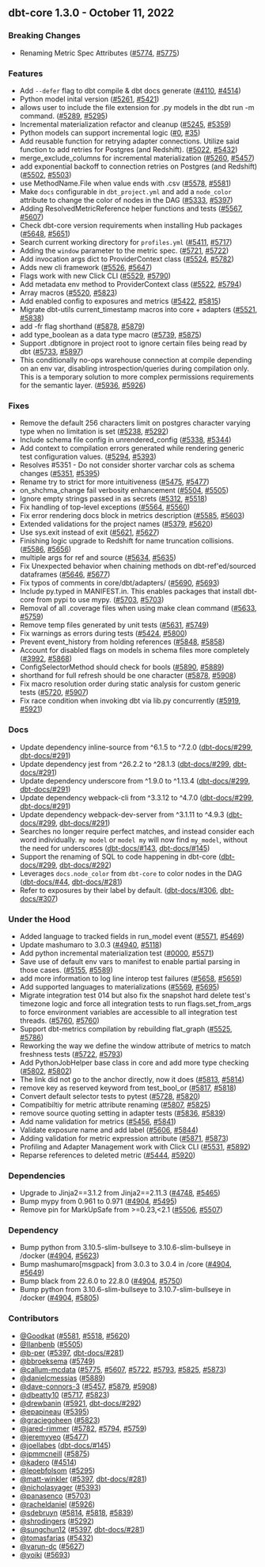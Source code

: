 ## dbt-core 1.3.0 - October 11, 2022

### Breaking Changes

- Renaming Metric Spec Attributes ([#5774](https://github.com/dbt-labs/dbt-core/issues/5774), [#5775](https://github.com/dbt-labs/dbt-core/pull/5775))

### Features

- Add `--defer` flag to dbt compile & dbt docs generate ([#4110](https://github.com/dbt-labs/dbt-core/issues/4110), [#4514](https://github.com/dbt-labs/dbt-core/pull/4514))
- Python model inital version ([#5261](https://github.com/dbt-labs/dbt-core/issues/5261), [#5421](https://github.com/dbt-labs/dbt-core/pull/5421))
- allows user to include the file extension for .py models in the dbt run -m command. ([#5289](https://github.com/dbt-labs/dbt-core/issues/5289), [#5295](https://github.com/dbt-labs/dbt-core/pull/5295))
- Incremental materialization refactor and cleanup ([#5245](https://github.com/dbt-labs/dbt-core/issues/5245), [#5359](https://github.com/dbt-labs/dbt-core/pull/5359))
- Python models can support incremental logic ([#0](https://github.com/dbt-labs/dbt-core/issues/0), [#35](https://github.com/dbt-labs/dbt-core/pull/35))
- Add reusable function for retrying adapter connections. Utilize said function to add retries for Postgres (and Redshift). ([#5022](https://github.com/dbt-labs/dbt-core/issues/5022), [#5432](https://github.com/dbt-labs/dbt-core/pull/5432))
- merge_exclude_columns for incremental materialization ([#5260](https://github.com/dbt-labs/dbt-core/issues/5260), [#5457](https://github.com/dbt-labs/dbt-core/pull/5457))
- add exponential backoff to connection retries on Postgres (and Redshift) ([#5502](https://github.com/dbt-labs/dbt-core/issues/5502), [#5503](https://github.com/dbt-labs/dbt-core/pull/5503))
- use MethodName.File when value ends with .csv ([#5578](https://github.com/dbt-labs/dbt-core/issues/5578), [#5581](https://github.com/dbt-labs/dbt-core/pull/5581))
- Make `docs` configurable in `dbt_project.yml` and add a `node_color` attribute to change the color of nodes in the DAG ([#5333](https://github.com/dbt-labs/dbt-core/issues/5333), [#5397](https://github.com/dbt-labs/dbt-core/pull/5397))
- Adding ResolvedMetricReference helper functions and tests ([#5567](https://github.com/dbt-labs/dbt-core/issues/5567), [#5607](https://github.com/dbt-labs/dbt-core/pull/5607))
- Check dbt-core version requirements when installing Hub packages ([#5648](https://github.com/dbt-labs/dbt-core/issues/5648), [#5651](https://github.com/dbt-labs/dbt-core/pull/5651))
- Search current working directory for `profiles.yml` ([#5411](https://github.com/dbt-labs/dbt-core/issues/5411), [#5717](https://github.com/dbt-labs/dbt-core/pull/5717))
- Adding the `window` parameter to the metric spec. ([#5721](https://github.com/dbt-labs/dbt-core/issues/5721), [#5722](https://github.com/dbt-labs/dbt-core/pull/5722))
- Add invocation args dict to ProviderContext class ([#5524](https://github.com/dbt-labs/dbt-core/issues/5524), [#5782](https://github.com/dbt-labs/dbt-core/pull/5782))
- Adds new cli framework ([#5526](https://github.com/dbt-labs/dbt-core/issues/5526), [#5647](https://github.com/dbt-labs/dbt-core/pull/5647))
- Flags work with new Click CLI ([#5529](https://github.com/dbt-labs/dbt-core/issues/5529), [#5790](https://github.com/dbt-labs/dbt-core/pull/5790))
- Add metadata env method to ProviderContext class ([#5522](https://github.com/dbt-labs/dbt-core/issues/5522), [#5794](https://github.com/dbt-labs/dbt-core/pull/5794))
- Array macros ([#5520](https://github.com/dbt-labs/dbt-core/issues/5520), [#5823](https://github.com/dbt-labs/dbt-core/pull/5823))
- Add enabled config to exposures and metrics ([#5422](https://github.com/dbt-labs/dbt-core/issues/5422), [#5815](https://github.com/dbt-labs/dbt-core/pull/5815))
- Migrate dbt-utils current_timestamp macros into core + adapters ([#5521](https://github.com/dbt-labs/dbt-core/issues/5521), [#5838](https://github.com/dbt-labs/dbt-core/pull/5838))
- add -fr flag shorthand ([#5878](https://github.com/dbt-labs/dbt-core/issues/5878), [#5879](https://github.com/dbt-labs/dbt-core/pull/5879))
- add type_boolean as a data type macro ([#5739](https://github.com/dbt-labs/dbt-core/issues/5739), [#5875](https://github.com/dbt-labs/dbt-core/pull/5875))
- Support .dbtignore in project root to ignore certain files being read by dbt ([#5733](https://github.com/dbt-labs/dbt-core/issues/5733), [#5897](https://github.com/dbt-labs/dbt-core/pull/5897))
- This conditionally no-ops warehouse connection at compile depending on an env var, disabling introspection/queries during compilation only. This is a temporary solution to more complex permissions requirements for the semantic layer. ([#5936](https://github.com/dbt-labs/dbt-core/issues/5936), [#5926](https://github.com/dbt-labs/dbt-core/pull/5926))

### Fixes

- Remove the default 256 characters limit on postgres character varying type when no limitation is set ([#5238](https://github.com/dbt-labs/dbt-core/issues/5238), [#5292](https://github.com/dbt-labs/dbt-core/pull/5292))
- Include schema file config in unrendered_config ([#5338](https://github.com/dbt-labs/dbt-core/issues/5338), [#5344](https://github.com/dbt-labs/dbt-core/pull/5344))
- Add context to compilation errors generated while rendering generic test configuration values. ([#5294](https://github.com/dbt-labs/dbt-core/issues/5294), [#5393](https://github.com/dbt-labs/dbt-core/pull/5393))
- Resolves #5351 - Do not consider shorter varchar cols as schema changes ([#5351](https://github.com/dbt-labs/dbt-core/issues/5351), [#5395](https://github.com/dbt-labs/dbt-core/pull/5395))
- Rename try to strict for more intuitiveness ([#5475](https://github.com/dbt-labs/dbt-core/issues/5475), [#5477](https://github.com/dbt-labs/dbt-core/pull/5477))
- on_shchma_change fail verbosity enhancement ([#5504](https://github.com/dbt-labs/dbt-core/issues/5504), [#5505](https://github.com/dbt-labs/dbt-core/pull/5505))
- Ignore empty strings passed in as secrets ([#5312](https://github.com/dbt-labs/dbt-core/issues/5312), [#5518](https://github.com/dbt-labs/dbt-core/pull/5518))
- Fix handling of top-level exceptions ([#5564](https://github.com/dbt-labs/dbt-core/issues/5564), [#5560](https://github.com/dbt-labs/dbt-core/pull/5560))
- Fix error rendering docs block in metrics description ([#5585](https://github.com/dbt-labs/dbt-core/issues/5585), [#5603](https://github.com/dbt-labs/dbt-core/pull/5603))
- Extended validations for the project names ([#5379](https://github.com/dbt-labs/dbt-core/issues/5379), [#5620](https://github.com/dbt-labs/dbt-core/pull/5620))
- Use sys.exit instead of exit ([#5621](https://github.com/dbt-labs/dbt-core/issues/5621), [#5627](https://github.com/dbt-labs/dbt-core/pull/5627))
- Finishing logic upgrade to Redshift for name truncation collisions. ([#5586](https://github.com/dbt-labs/dbt-core/issues/5586), [#5656](https://github.com/dbt-labs/dbt-core/pull/5656))
- multiple args for ref and source ([#5634](https://github.com/dbt-labs/dbt-core/issues/5634), [#5635](https://github.com/dbt-labs/dbt-core/pull/5635))
- Fix Unexpected behavior when chaining methods on dbt-ref'ed/sourced dataframes ([#5646](https://github.com/dbt-labs/dbt-core/issues/5646), [#5677](https://github.com/dbt-labs/dbt-core/pull/5677))
- Fix typos of comments in core/dbt/adapters/ ([#5690](https://github.com/dbt-labs/dbt-core/issues/5690), [#5693](https://github.com/dbt-labs/dbt-core/pull/5693))
- Include py.typed in MANIFEST.in. This enables packages that install dbt-core from pypi to use mypy. ([#5703](https://github.com/dbt-labs/dbt-core/issues/5703), [#5703](https://github.com/dbt-labs/dbt-core/pull/5703))
- Removal of all .coverage files when using make clean command ([#5633](https://github.com/dbt-labs/dbt-core/issues/5633), [#5759](https://github.com/dbt-labs/dbt-core/pull/5759))
- Remove temp files generated by unit tests ([#5631](https://github.com/dbt-labs/dbt-core/issues/5631), [#5749](https://github.com/dbt-labs/dbt-core/pull/5749))
- Fix warnings as errors during tests ([#5424](https://github.com/dbt-labs/dbt-core/issues/5424), [#5800](https://github.com/dbt-labs/dbt-core/pull/5800))
- Prevent event_history from holding references ([#5848](https://github.com/dbt-labs/dbt-core/issues/5848), [#5858](https://github.com/dbt-labs/dbt-core/pull/5858))
- Account for disabled flags on models in schema files more completely ([#3992](https://github.com/dbt-labs/dbt-core/issues/3992), [#5868](https://github.com/dbt-labs/dbt-core/pull/5868))
- ConfigSelectorMethod should check for bools ([#5890](https://github.com/dbt-labs/dbt-core/issues/5890), [#5889](https://github.com/dbt-labs/dbt-core/pull/5889))
- shorthand for full refresh should be one character ([#5878](https://github.com/dbt-labs/dbt-core/issues/5878), [#5908](https://github.com/dbt-labs/dbt-core/pull/5908))
- Fix macro resolution order during static analysis for custom generic tests ([#5720](https://github.com/dbt-labs/dbt-core/issues/5720), [#5907](https://github.com/dbt-labs/dbt-core/pull/5907))
- Fix race condition when invoking dbt via lib.py concurrently ([#5919](https://github.com/dbt-labs/dbt-core/issues/5919), [#5921](https://github.com/dbt-labs/dbt-core/pull/5921))

### Docs

- Update dependency inline-source from ^6.1.5 to ^7.2.0 ([dbt-docs/#299](https://github.com/dbt-labs/dbt-docs/issues/299), [dbt-docs/#291](https://github.com/dbt-labs/dbt-docs/pull/291))
- Update dependency jest from ^26.2.2 to ^28.1.3 ([dbt-docs/#299](https://github.com/dbt-labs/dbt-docs/issues/299), [dbt-docs/#291](https://github.com/dbt-labs/dbt-docs/pull/291))
- Update dependency underscore from ^1.9.0 to ^1.13.4 ([dbt-docs/#299](https://github.com/dbt-labs/dbt-docs/issues/299), [dbt-docs/#291](https://github.com/dbt-labs/dbt-docs/pull/291))
- Update dependency webpack-cli from ^3.3.12 to ^4.7.0 ([dbt-docs/#299](https://github.com/dbt-labs/dbt-docs/issues/299), [dbt-docs/#291](https://github.com/dbt-labs/dbt-docs/pull/291))
- Update dependency webpack-dev-server from ^3.1.11 to ^4.9.3 ([dbt-docs/#299](https://github.com/dbt-labs/dbt-docs/issues/299), [dbt-docs/#291](https://github.com/dbt-labs/dbt-docs/pull/291))
- Searches no longer require perfect matches, and instead consider each word individually. `my model` or `model my` will now find `my_model`, without the need for underscores ([dbt-docs/#143](https://github.com/dbt-labs/dbt-docs/issues/143), [dbt-docs/#145](https://github.com/dbt-labs/dbt-docs/pull/145))
- Support the renaming of SQL to code happening in dbt-core ([dbt-docs/#299](https://github.com/dbt-labs/dbt-docs/issues/299), [dbt-docs/#292](https://github.com/dbt-labs/dbt-docs/pull/292))
- Leverages `docs.node_color` from `dbt-core` to color nodes in the DAG ([dbt-docs/#44](https://github.com/dbt-labs/dbt-docs/issues/44), [dbt-docs/#281](https://github.com/dbt-labs/dbt-docs/pull/281))
- Refer to exposures by their label by default. ([dbt-docs/#306](https://github.com/dbt-labs/dbt-docs/issues/306), [dbt-docs/#307](https://github.com/dbt-labs/dbt-docs/pull/307))

### Under the Hood

- Added language to tracked fields in run_model event ([#5571](https://github.com/dbt-labs/dbt-core/issues/5571), [#5469](https://github.com/dbt-labs/dbt-core/pull/5469))
- Update mashumaro to 3.0.3 ([#4940](https://github.com/dbt-labs/dbt-core/issues/4940), [#5118](https://github.com/dbt-labs/dbt-core/pull/5118))
- Add python incremental materialization test ([#0000](https://github.com/dbt-labs/dbt-core/issues/0000), [#5571](https://github.com/dbt-labs/dbt-core/pull/5571))
- Save use of default env vars to manifest to enable partial parsing in those cases. ([#5155](https://github.com/dbt-labs/dbt-core/issues/5155), [#5589](https://github.com/dbt-labs/dbt-core/pull/5589))
- add more information to log line interop test failures ([#5658](https://github.com/dbt-labs/dbt-core/issues/5658), [#5659](https://github.com/dbt-labs/dbt-core/pull/5659))
- Add supported languages to materializations ([#5569](https://github.com/dbt-labs/dbt-core/issues/5569), [#5695](https://github.com/dbt-labs/dbt-core/pull/5695))
- Migrate integration test 014 but also fix the snapshot hard delete test's timezone logic and force all integration tests to run flags.set_from_args to force environment variables are accessible to all integration test threads. ([#5760](https://github.com/dbt-labs/dbt-core/issues/5760), [#5760](https://github.com/dbt-labs/dbt-core/pull/5760))
- Support dbt-metrics compilation by rebuilding flat_graph ([#5525](https://github.com/dbt-labs/dbt-core/issues/5525), [#5786](https://github.com/dbt-labs/dbt-core/pull/5786))
- Reworking the way we define the window attribute of metrics to match freshness tests ([#5722](https://github.com/dbt-labs/dbt-core/issues/5722), [#5793](https://github.com/dbt-labs/dbt-core/pull/5793))
- Add PythonJobHelper base class in core and add more type checking ([#5802](https://github.com/dbt-labs/dbt-core/issues/5802), [#5802](https://github.com/dbt-labs/dbt-core/pull/5802))
- The link did not go to the anchor directly, now it does ([#5813](https://github.com/dbt-labs/dbt-core/issues/5813), [#5814](https://github.com/dbt-labs/dbt-core/pull/5814))
- remove key as reserved keyword from test_bool_or ([#5817](https://github.com/dbt-labs/dbt-core/issues/5817), [#5818](https://github.com/dbt-labs/dbt-core/pull/5818))
- Convert default selector tests to pytest ([#5728](https://github.com/dbt-labs/dbt-core/issues/5728), [#5820](https://github.com/dbt-labs/dbt-core/pull/5820))
- Compatibiltiy for metric attribute renaming ([#5807](https://github.com/dbt-labs/dbt-core/issues/5807), [#5825](https://github.com/dbt-labs/dbt-core/pull/5825))
- remove source quoting setting in adapter tests ([#5836](https://github.com/dbt-labs/dbt-core/issues/5836), [#5839](https://github.com/dbt-labs/dbt-core/pull/5839))
- Add name validation for metrics ([#5456](https://github.com/dbt-labs/dbt-core/issues/5456), [#5841](https://github.com/dbt-labs/dbt-core/pull/5841))
- Validate exposure name and add label ([#5606](https://github.com/dbt-labs/dbt-core/issues/5606), [#5844](https://github.com/dbt-labs/dbt-core/pull/5844))
- Adding validation for metric expression attribute ([#5871](https://github.com/dbt-labs/dbt-core/issues/5871), [#5873](https://github.com/dbt-labs/dbt-core/pull/5873))
- Profiling and Adapter Management work with Click CLI ([#5531](https://github.com/dbt-labs/dbt-core/issues/5531), [#5892](https://github.com/dbt-labs/dbt-core/pull/5892))
- Reparse references to deleted metric ([#5444](https://github.com/dbt-labs/dbt-core/issues/5444), [#5920](https://github.com/dbt-labs/dbt-core/pull/5920))

### Dependencies

- Upgrade to Jinja2==3.1.2 from Jinja2==2.11.3 ([#4748](https://github.com/dbt-labs/dbt-core/issues/4748), [#5465](https://github.com/dbt-labs/dbt-core/pull/5465))
- Bump mypy from 0.961 to 0.971 ([#4904](https://github.com/dbt-labs/dbt-core/issues/4904), [#5495](https://github.com/dbt-labs/dbt-core/pull/5495))
- Remove pin for MarkUpSafe from >=0.23,<2.1 ([#5506](https://github.com/dbt-labs/dbt-core/issues/5506), [#5507](https://github.com/dbt-labs/dbt-core/pull/5507))

### Dependency

- Bump python from 3.10.5-slim-bullseye to 3.10.6-slim-bullseye in /docker ([#4904](https://github.com/dbt-labs/dbt-core/issues/4904), [#5623](https://github.com/dbt-labs/dbt-core/pull/5623))
- Bump mashumaro[msgpack] from 3.0.3 to 3.0.4 in /core ([#4904](https://github.com/dbt-labs/dbt-core/issues/4904), [#5649](https://github.com/dbt-labs/dbt-core/pull/5649))
- Bump black from 22.6.0 to 22.8.0 ([#4904](https://github.com/dbt-labs/dbt-core/issues/4904), [#5750](https://github.com/dbt-labs/dbt-core/pull/5750))
- Bump python from 3.10.6-slim-bullseye to 3.10.7-slim-bullseye in /docker ([#4904](https://github.com/dbt-labs/dbt-core/issues/4904), [#5805](https://github.com/dbt-labs/dbt-core/pull/5805))

### Contributors
- [@Goodkat](https://github.com/Goodkat) ([#5581](https://github.com/dbt-labs/dbt-core/pull/5581), [#5518](https://github.com/dbt-labs/dbt-core/pull/5518), [#5620](https://github.com/dbt-labs/dbt-core/pull/5620))
- [@Ilanbenb](https://github.com/Ilanbenb) ([#5505](https://github.com/dbt-labs/dbt-core/pull/5505))
- [@b-per](https://github.com/b-per) ([#5397](https://github.com/dbt-labs/dbt-core/pull/5397), [dbt-docs/#281](https://github.com/dbt-labs/dbt-docs/pull/281))
- [@bbroeksema](https://github.com/bbroeksema) ([#5749](https://github.com/dbt-labs/dbt-core/pull/5749))
- [@callum-mcdata](https://github.com/callum-mcdata) ([#5775](https://github.com/dbt-labs/dbt-core/pull/5775), [#5607](https://github.com/dbt-labs/dbt-core/pull/5607), [#5722](https://github.com/dbt-labs/dbt-core/pull/5722), [#5793](https://github.com/dbt-labs/dbt-core/pull/5793), [#5825](https://github.com/dbt-labs/dbt-core/pull/5825), [#5873](https://github.com/dbt-labs/dbt-core/pull/5873))
- [@danielcmessias](https://github.com/danielcmessias) ([#5889](https://github.com/dbt-labs/dbt-core/pull/5889))
- [@dave-connors-3](https://github.com/dave-connors-3) ([#5457](https://github.com/dbt-labs/dbt-core/pull/5457), [#5879](https://github.com/dbt-labs/dbt-core/pull/5879), [#5908](https://github.com/dbt-labs/dbt-core/pull/5908))
- [@dbeatty10](https://github.com/dbeatty10) ([#5717](https://github.com/dbt-labs/dbt-core/pull/5717), [#5823](https://github.com/dbt-labs/dbt-core/pull/5823))
- [@drewbanin](https://github.com/drewbanin) ([#5921](https://github.com/dbt-labs/dbt-core/pull/5921), [dbt-docs/#292](https://github.com/dbt-labs/dbt-docs/pull/292))
- [@epapineau](https://github.com/epapineau) ([#5395](https://github.com/dbt-labs/dbt-core/pull/5395))
- [@graciegoheen](https://github.com/graciegoheen) ([#5823](https://github.com/dbt-labs/dbt-core/pull/5823))
- [@jared-rimmer](https://github.com/jared-rimmer) ([#5782](https://github.com/dbt-labs/dbt-core/pull/5782), [#5794](https://github.com/dbt-labs/dbt-core/pull/5794), [#5759](https://github.com/dbt-labs/dbt-core/pull/5759))
- [@jeremyyeo](https://github.com/jeremyyeo) ([#5477](https://github.com/dbt-labs/dbt-core/pull/5477))
- [@joellabes](https://github.com/joellabes) ([dbt-docs/#145](https://github.com/dbt-labs/dbt-docs/pull/145))
- [@jpmmcneill](https://github.com/jpmmcneill) ([#5875](https://github.com/dbt-labs/dbt-core/pull/5875))
- [@kadero](https://github.com/kadero) ([#4514](https://github.com/dbt-labs/dbt-core/pull/4514))
- [@leoebfolsom](https://github.com/leoebfolsom) ([#5295](https://github.com/dbt-labs/dbt-core/pull/5295))
- [@matt-winkler](https://github.com/matt-winkler) ([#5397](https://github.com/dbt-labs/dbt-core/pull/5397), [dbt-docs/#281](https://github.com/dbt-labs/dbt-docs/pull/281))
- [@nicholasyager](https://github.com/nicholasyager) ([#5393](https://github.com/dbt-labs/dbt-core/pull/5393))
- [@panasenco](https://github.com/panasenco) ([#5703](https://github.com/dbt-labs/dbt-core/pull/5703))
- [@racheldaniel](https://github.com/racheldaniel) ([#5926](https://github.com/dbt-labs/dbt-core/pull/5926))
- [@sdebruyn](https://github.com/sdebruyn) ([#5814](https://github.com/dbt-labs/dbt-core/pull/5814), [#5818](https://github.com/dbt-labs/dbt-core/pull/5818), [#5839](https://github.com/dbt-labs/dbt-core/pull/5839))
- [@shrodingers](https://github.com/shrodingers) ([#5292](https://github.com/dbt-labs/dbt-core/pull/5292))
- [@sungchun12](https://github.com/sungchun12) ([#5397](https://github.com/dbt-labs/dbt-core/pull/5397), [dbt-docs/#281](https://github.com/dbt-labs/dbt-docs/pull/281))
- [@tomasfarias](https://github.com/tomasfarias) ([#5432](https://github.com/dbt-labs/dbt-core/pull/5432))
- [@varun-dc](https://github.com/varun-dc) ([#5627](https://github.com/dbt-labs/dbt-core/pull/5627))
- [@yoiki](https://github.com/yoiki) ([#5693](https://github.com/dbt-labs/dbt-core/pull/5693))
